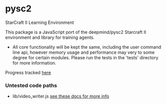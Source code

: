 # pysc2
StarCraft II Learning Environment

This package is a JavaScript port of the deepmind/pysc2 Starcraft II environment and library for training agents. 

- All core functionality will be kept the same, including the user command line api, however memory usage and performance may very to some degree for certain modules. Please run the tests in the 'tests' directory for more information.

Progress tracked [here](https://docs.google.com/spreadsheets/d/1V8KMPZJJE0mjzI4Z8px06jS8sZL3zfR5a_fcmFsiUpU/edit?ts=5e8904ba#gid=0)

### Untested code paths
- lib/video_writer.js [see these docs for more info](https://www.npmjs.com/package/fluent-ffmpeg)
